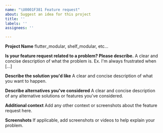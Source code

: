 ```yaml
---
name: "\U0001F381 Feature request"
about: Suggest an idea for this project
title: ''
labels: ''
assignees: ''

---
```


**Project Name**
flutter_modular, shelf_modular, etc...

**Is your feature request related to a problem? Please describe.**
A clear and concise description of what the problem is. Ex. I'm always frustrated when [...]

**Describe the solution you'd like**
A clear and concise description of what you want to happen.

**Describe alternatives you've considered**
A clear and concise description of any alternative solutions or features you've considered.

**Additional context**
Add any other context or screenshots about the feature request here.

**Screenshots**
If applicable, add screenshots or videos to help explain your problem.
